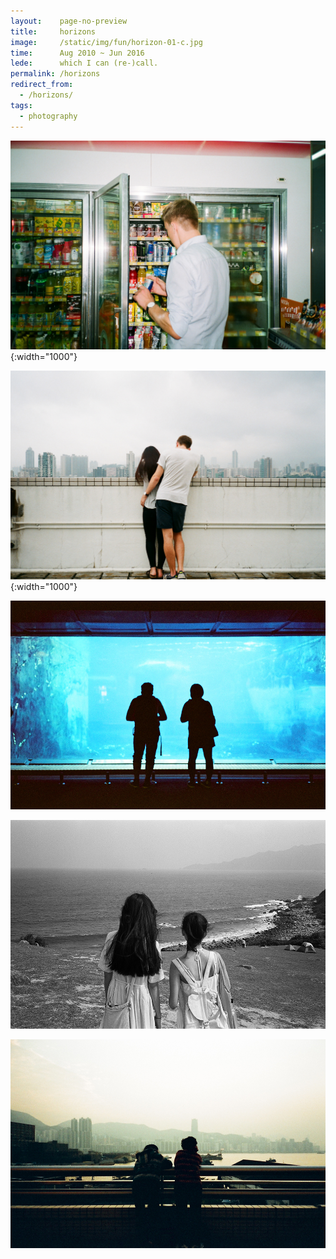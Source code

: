 ```yaml
---
layout:    page-no-preview
title:     horizons
image:     /static/img/fun/horizon-01-c.jpg
time:      Aug 2010 ~ Jun 2016
lede:      which I can (re-)call.
permalink: /horizons
redirect_from:
  - /horizons/
tags:
  - photography
---
```


![The quenching horizon](/static/img/fun/horizon-01-c.jpg){:width="1000"}

![The reluctant horizon](/static/img/fun/horizon-02-c.jpg){:width="1000"}

![Horizon of tension](/static/img/fun/horizon-03.jpg)

![The bonding horizon](/static/img/fun/horizon-04.jpg)

![The hazy horizon](/static/img/fun/hong-kong-06.jpg)